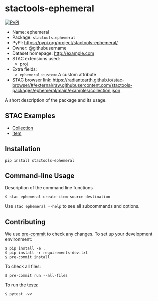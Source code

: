 # stactools-ephemeral

[![PyPI](https://img.shields.io/pypi/v/stactools-ephemeral)](https://pypi.org/project/stactools-ephemeral/)

- Name: ephemeral
- Package: `stactools.ephemeral`
- PyPI: https://pypi.org/project/stactools-ephemeral/
- Owner: @githubusername
- Dataset homepage: http://example.com
- STAC extensions used:
  - [proj](https://github.com/stac-extensions/projection/)
- Extra fields:
  - `ephemeral:custom`: A custom attribute
- STAC browser link: https://radiantearth.github.io/stac-browser/#/external/raw.githubusercontent.com/stactools-packages/ephemeral/main/examples/collection.json

A short description of the package and its usage.

## STAC Examples

- [Collection](examples/collection.json)
- [Item](examples/item/item.json)

## Installation
```shell
pip install stactools-ephemeral
```

## Command-line Usage

Description of the command line functions

```shell
$ stac ephemeral create-item source destination
```

Use `stac ephemeral --help` to see all subcommands and options.

## Contributing

We use [pre-commit](https://pre-commit.com/) to check any changes.
To set up your development environment:

```shell
$ pip install -e .
$ pip install -r requirements-dev.txt
$ pre-commit install
```

To check all files:

```shell
$ pre-commit run --all-files
```

To run the tests:

```shell
$ pytest -vv
```
